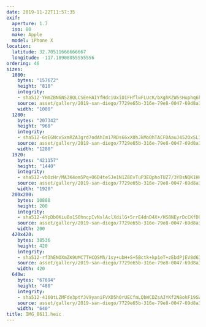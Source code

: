 ```yaml
---
date: 2019-11-22T11:57:35
exif:
  aperture: 1.7
  iso: 80
  make: Apple
  model: iPhone X
location:
  latitude: 32.70511666666667
  longitude: -117.18908055555556
ordering: 46
sizes:
  1080:
    bytes: "157672"
    height: "810"
    integrity:
    - sha512-YHmZBN6NSZBQLCSEeHAIYfHdciUxiDIFHflwFLUcK/bXghKZW5sHuphq6kZ4Phlw1j2mkK3d6qYSZXR8QZDMew==
    source: asset/gallery/2019-san-diego/7729e65b-316e-79e8-0047-69d8a3b0343c~1080.jpg
    width: "1080"
  1280:
    bytes: "207342"
    height: "960"
    integrity:
    - sha512-6sEGNcxSxmRZA3grd7odAhIm17RDs66xX0hJkMo0hTACFDAauJ452OxSL3K37+cBY1tAHUAU4VAiyXEHhaz4JQ==
    source: asset/gallery/2019-san-diego/7729e65b-316e-79e8-0047-69d8a3b0343c~1280.jpg
    width: "1280"
  1920:
    bytes: "421157"
    height: "1440"
    integrity:
    - sha512-vb0zHr/MA3K4om5Pq+O6D4teSJe1N1Z8EvTuP3EQphoTUZ7/3YBsNQK1HKqln3nYBzDuKqBZDiZg2Zdd3oCrgg==
    source: asset/gallery/2019-san-diego/7729e65b-316e-79e8-0047-69d8a3b0343c~1920.jpg
    width: "1920"
  200x200:
    bytes: 10888
    height: 200
    integrity:
    - sha512-4YpDb0KiuBo1S0hncpIvNslAclXdilG+5rrE4dnD4X+/HS8NEyrDcCKfD0VD7GKsTwtQbMdtH3Wmpi5E+2QLHg==
    source: asset/gallery/2019-san-diego/7729e65b-316e-79e8-0047-69d8a3b0343c~200x200.jpg
    width: 200
  420x420:
    bytes: 38536
    height: 420
    integrity:
    - sha512-rf3hENOXmZK9UMC7THCQSMh/1sy+ubH+S+5Bctk+kp1eT+zEbdPjEV8d635uH2Rzf8hRqc+9QaUeurae9oiY6w==
    source: asset/gallery/2019-san-diego/7729e65b-316e-79e8-0047-69d8a3b0343c~420x420.jpg
    width: 420
  640w:
    bytes: "67694"
    height: "480"
    integrity:
    - sha512-4160tLZMFde3ptYJV9yaniFVXD5h0rUECfmLQbWCDZsAJYKf2N8okF19SWol0FzvnVqkadBEH31sCbL6bUOn9w==
    source: asset/gallery/2019-san-diego/7729e65b-316e-79e8-0047-69d8a3b0343c~640w.jpg
    width: "640"
title: IMG_8611.heic
---
```

